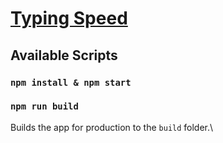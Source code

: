 # [Typing Speed](https://typing-speed-calc.netlify.app/)

## Available Scripts

### `npm install & npm start`

### `npm run build`

Builds the app for production to the `build` folder.\
